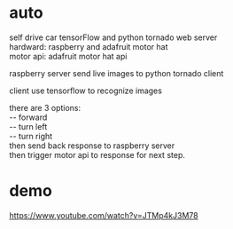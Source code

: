 # auto
self drive car tensorFlow and python tornado web server<br />
hardward: raspberry and adafruit motor hat<br />
motor api: adafruit motor hat api<br />

raspberry server send live images to python tornado client 

client use tensorflow to recognize images

there are 3 options:<br />
  -- forward<br />
  -- turn left<br />
  -- turn right<br />
then send back response to raspberry server <br />
then trigger motor api to response for next step.<br />

# demo
https://www.youtube.com/watch?v=JTMp4kJ3M78

